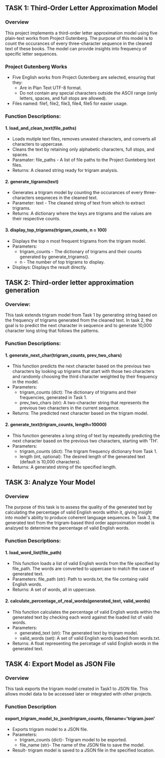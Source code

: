 ## TASK 1: Third-Order Letter Approximation Model

### Overview
This project implements a third-order letter approximation model using five plain-text works from Project Gutenberg. 
The purpose of this model is to count the occurances of every three-character sequence in the cleaned text of these books.
The model can provide insights into frequency of specific letter sequences. 

### Project Gutenberg Works
- Five English works from Project Gutenberg are selected, ensuring that they:
  - Are in Plan Text UTF-8 format.
  - Do not contain any special characters outside the ASCII range (only letters, spaces, and full stops are allowed).
- Files named: file1, file2, file3, file4, file5 for easier usage.

### Function Descriptions:
#### 1. load_and_clean_text(file_paths)
   - Loads mutiple text files, removes unwated characters, and converts all characters to uppercase.
   - Cleans the text by retaining only alphabetic characters, full stops, and spaces.
   - Paramater: file_paths - A list of file paths to the Project Gunteberg text files.
   - Returns: A cleaned string ready for trigram analysis.
  
#### 2. generate_tigrams(text)
   - Generates a trigram model by counting the occurances of every three-characters sequneces in the cleaned text.
   - Parameter: text - The cleaned string of text from which to extract trigrams.
   - Returns: A dictionary where the keys are trigrams and the values are their respective counts.
  
#### 3. display_top_trigrams(trigram_counts, n = 100)
   - Displays the top n most frequent trigrams from the trigram model.
   - Parameters:
     - trigram_counts - The dictionary of trigrams and their counts generated by generate_trigrams().
     - n - The number of top trigrams to display.
   - Displays: Displays the result directly.

## TASK 2: Third-order letter approximation generation

### Overview:
This task extends trigram model from Task 1 by generating string based on the frequency of trigrams generated from the cleaned text. In task 2, the goal is to predict the next character in sequence and to generate 10,000 character long string that follows the patterns. 

### Function Descriptions:
#### 1. generate_next_char(trigram_counts, prev_two_chars)
   - This function predicts the next character based on the previous two characters by looking up trigrams that start with those two characters and randomly choosing the third character weighted by their frequency in the model.
   - Parameters:
     - trigram_counts (dict): The dictionary of trigrams and their frequencies, generated in Task 1.
     - prev_two_chars (str): A two-character string that represents the previous two characters in the current sequence.
   - Returns: The predicted next character based on the trigram model.
     
#### 2. generate_text(trigram_counts, length=10000)
   - This function generates a long string of text by repeatedly predicting the next character based on the previous two characters, starting with 'TH'.
   - Parameters:
     - trigram_counts (dict): The trigram frequency dictionary from Task 1.
     - length (int, optional): The desired length of the generated text (default is 10,000 characters).
   - Returns: A generated string of the specified length.

## TASK 3: Analyze Your Model

### Overview
The purpose of this task is to assess the quality of the generated text by calculating the percentage of valid English words within it, giving insight into model's ability to produce coherent language sequences. In Task 3, the generated text from the trigram-based third order approximation model is analzyed to determine the percentage of valid English words. 

### Function Descriptions:
#### 1. load_word_list(file_path)
  - This function loads a list of valid English words from the file specified by file_path. The words are converted to uppercase to match the case of generated text.
  - Parameters: file_path (str): Path to words.txt, the file containg valid English words.
  - Returns: A set of words, all in uppercase.
    
#### 2. calculate_percentage_of_real_words(generated_text, valid_words)
  - This function calculates the percentage of valid English words within the generated text by checking each word against the loaded list of valid words.
  - Parameters:
      - generated_text (str): The generated text by trigram model.
      - valid_words (set): A set of valid English words loaded from words.txt.
  - Returns: A float representing the percetage of valid English words in the generated text. 

## TASK 4: Export Model as JSON File

### Overview
This task exports the trigram model created in Task1 to JSON file. This allows model data to be accessed later or integrated with other projects.

### Function Description
#### export_trigram_model_to_json(trigram_counts, filename='trigram.json'
  - Exports trigram model to a JSON file.
  - Parameters:
      - trigram_counts (dict)- Trigram model to be exported.
      - file_name (str)- The name of the JSON file to save the model.
  - Result- trigram model is saved to a JSON file in the specified location.


